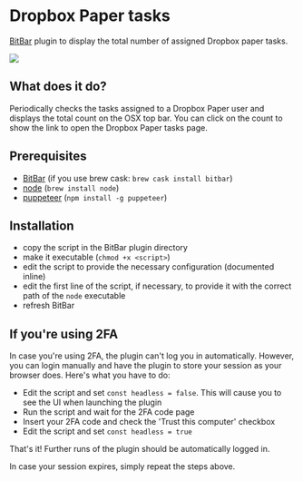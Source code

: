 # Dropbox Paper tasks

[BitBar](https://github.com/matryer/bitbar) plugin to display the total number of assigned Dropbox paper tasks.

![](http://g.recordit.co/EBa1hZXnOv.gif)

## What does it do?
Periodically checks the tasks assigned to a Dropbox Paper user and displays the total count on the OSX top bar.
You can click on the count to show the link to open the Dropbox Paper tasks page.

## Prerequisites
- [BitBar](https://github.com/matryer/bitbar) (if you use brew cask: `brew cask install bitbar`)
- [node](https://nodejs.org/) (`brew install node`)
- [puppeteer](https://github.com/GoogleChrome/puppeteer) (`npm install -g puppeteer`)

## Installation
- copy the script in the BitBar plugin directory
- make it executable (`chmod +x <script>`)
- edit the script to provide the necessary configuration (documented inline)
- edit the first line of the script, if necessary, to provide it with the correct path of the `node` executable
- refresh BitBar

## If you're using 2FA
In case you're using 2FA, the plugin can't log you in automatically. However, you can login manually and have the plugin to store your session as your browser does.
Here's what you have to do:

- Edit the script and set `const headless = false`. This will cause you to see the UI when launching the plugin
- Run the script and wait for the 2FA code page
- Insert your 2FA code and check the 'Trust this computer' checkbox
- Edit the script and set `const headless = true`

That's it! Further runs of the plugin should be automatically logged in.

In case your session expires, simply repeat the steps above.
